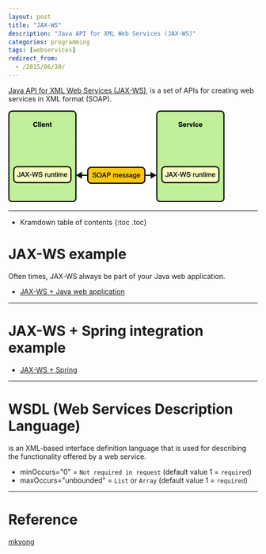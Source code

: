 ```yaml
---
layout: post
title: "JAX-WS"
description: "Java API for XML Web Services (JAX-WS)"
categories: programming
tags: [webservices]
redirect_from:
  - /2015/06/30/
---
```


[Java API for XML Web Services (JAX-WS)](http://jax-ws.java.net/), is a set of APIs for creating web services in XML format (SOAP).

![](/assets/images/blog/jax-ws-tutorials.gif)
 
---

* Kramdown table of contents
{:toc .toc}

# JAX-WS example

Often times, JAX-WS always be part of your Java web application.

  - [JAX-WS + Java web application](http://www.mkyong.com/webservices/jax-ws/jax-ws-java-web-application-integration-example/)

---

# JAX-WS + Spring integration example

  - [JAX-WS + Spring](http://www.mkyong.com/webservices/jax-ws/jax-ws-spring-integration-example/)

---

# WSDL (Web Services Description Language)
 is an XML-based interface definition language that is used for describing the functionality offered by a web service.

  - minOccurs="0"  =  `Not required in request` (default value 1 = `required`)
  - maxOccurs="unbounded" = `List` or `Array` (default value 1 = `required`)

---

# Reference

[mkyong](http://www.mkyong.com/tutorials/jax-ws-tutorials/)

